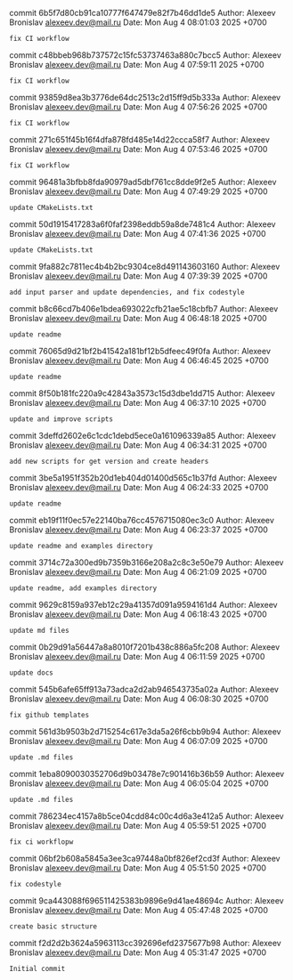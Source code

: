 commit 6b5f7d80cb91ca10777f647479e82f7b46dd1de5
Author: Alexeev Bronislav <alexeev.dev@mail.ru>
Date:   Mon Aug 4 08:01:03 2025 +0700

    fix CI workflow

commit c48bbeb968b737572c15fc53737463a880c7bcc5
Author: Alexeev Bronislav <alexeev.dev@mail.ru>
Date:   Mon Aug 4 07:59:11 2025 +0700

    fix CI workflow

commit 93859d8ea3b3776de64dc2513c2d15ff9d5b333a
Author: Alexeev Bronislav <alexeev.dev@mail.ru>
Date:   Mon Aug 4 07:56:26 2025 +0700

    fix CI workflow

commit 271c651f45b16f4dfa878fd485e14d22ccca58f7
Author: Alexeev Bronislav <alexeev.dev@mail.ru>
Date:   Mon Aug 4 07:53:46 2025 +0700

    fix CI workflow

commit 96481a3bfbb8fda90979ad5dbf761cc8dde9f2e5
Author: Alexeev Bronislav <alexeev.dev@mail.ru>
Date:   Mon Aug 4 07:49:29 2025 +0700

    update CMakeLists.txt

commit 50d1915417283a6f0faf2398eddb59a8de7481c4
Author: Alexeev Bronislav <alexeev.dev@mail.ru>
Date:   Mon Aug 4 07:41:36 2025 +0700

    update CMakeLists.txt

commit 9fa882c7811ec4b4b2bc9304ce8d491143603160
Author: Alexeev Bronislav <alexeev.dev@mail.ru>
Date:   Mon Aug 4 07:39:39 2025 +0700

    add input parser and update dependencies, and fix codestyle

commit b8c66cd7b406e1bdea693022cfb21ae5c18cbfb7
Author: Alexeev Bronislav <alexeev.dev@mail.ru>
Date:   Mon Aug 4 06:48:18 2025 +0700

    update readme

commit 76065d9d21bf2b41542a181bf12b5dfeec49f0fa
Author: Alexeev Bronislav <alexeev.dev@mail.ru>
Date:   Mon Aug 4 06:46:45 2025 +0700

    update readme

commit 8f50b181fc220a9c42843a3573c15d3dbe1dd715
Author: Alexeev Bronislav <alexeev.dev@mail.ru>
Date:   Mon Aug 4 06:37:10 2025 +0700

    update and improve scripts

commit 3deffd2602e6c1cdc1debd5ece0a161096339a85
Author: Alexeev Bronislav <alexeev.dev@mail.ru>
Date:   Mon Aug 4 06:34:31 2025 +0700

    add new scripts for get version and create headers

commit 3be5a1951f352b20d1eb404d01400d565c1b37fd
Author: Alexeev Bronislav <alexeev.dev@mail.ru>
Date:   Mon Aug 4 06:24:33 2025 +0700

    update readme

commit eb19f11f0ec57e22140ba76cc4576715080ec3c0
Author: Alexeev Bronislav <alexeev.dev@mail.ru>
Date:   Mon Aug 4 06:23:37 2025 +0700

    update readme and examples directory

commit 3714c72a300ed9b7359b3166e208a2c8c3e50e79
Author: Alexeev Bronislav <alexeev.dev@mail.ru>
Date:   Mon Aug 4 06:21:09 2025 +0700

    update readme, add examples directory

commit 9629c8159a937eb12c29a41357d091a9594161d4
Author: Alexeev Bronislav <alexeev.dev@mail.ru>
Date:   Mon Aug 4 06:18:43 2025 +0700

    update md files

commit 0b29d91a56447a8a8010f7201b438c886a5fc208
Author: Alexeev Bronislav <alexeev.dev@mail.ru>
Date:   Mon Aug 4 06:11:59 2025 +0700

    update docs

commit 545b6afe65ff913a73adca2d2ab946543735a02a
Author: Alexeev Bronislav <alexeev.dev@mail.ru>
Date:   Mon Aug 4 06:08:30 2025 +0700

    fix github templates

commit 561d3b9503b2d715254c617e3da5a26f6cbb9b94
Author: Alexeev Bronislav <alexeev.dev@mail.ru>
Date:   Mon Aug 4 06:07:09 2025 +0700

    update .md files

commit 1eba8090030352706d9b03478e7c901416b36b59
Author: Alexeev Bronislav <alexeev.dev@mail.ru>
Date:   Mon Aug 4 06:05:04 2025 +0700

    update .md files

commit 786234ec4157a8b5ce04cdd84c00c4d6a3e412a5
Author: Alexeev Bronislav <alexeev.dev@mail.ru>
Date:   Mon Aug 4 05:59:51 2025 +0700

    fix ci workflopw

commit 06bf2b608a5845a3ee3ca97448a0bf826ef2cd3f
Author: Alexeev Bronislav <alexeev.dev@mail.ru>
Date:   Mon Aug 4 05:51:50 2025 +0700

    fix codestyle

commit 9ca443088f696511425383b9896e9d41ae48694c
Author: Alexeev Bronislav <alexeev.dev@mail.ru>
Date:   Mon Aug 4 05:47:48 2025 +0700

    create basic structure

commit f2d2d2b3624a5963113cc392696efd2375677b98
Author: Alexeev Bronislav <alexeev.dev@mail.ru>
Date:   Mon Aug 4 05:31:47 2025 +0700

    Initial commit
